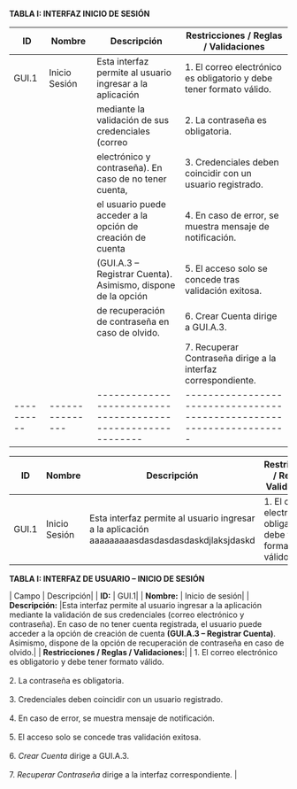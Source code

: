 **TABLA I: INTERFAZ INICIO DE SESIÓN**

| ID        | Nombre         | Descripción                                                | Restricciones / Reglas / Validaciones                               |
| ----------| ---------------|------------------------------------------------------------|---------------------------------------------------------------------|
| GUI.1     | Inicio Sesión  |Esta interfaz permite al usuario ingresar a la aplicación   | 1. El correo electrónico es obligatorio y debe tener formato válido.|
|           |                |mediante la validación de sus credenciales (correo          | 2. La contraseña es obligatoria.                                    |
|           |                |electrónico y contraseña). En caso de no tener cuenta,      | 3. Credenciales deben coincidir con un usuario registrado.          |
|           |                |el usuario puede acceder a la opción de creación de cuenta  | 4. En caso de error, se muestra mensaje de notificación.            |
|           |                |(GUI.A.3 – Registrar Cuenta). Asimismo, dispone de la opción| 5. El acceso solo se concede tras validación exitosa.               |
|           |                |de recuperación de contraseña en caso de olvido.            | 6. Crear Cuenta dirige a GUI.A.3.                                   |
|           |                |                                                            | 7. Recuperar Contraseña dirige a la interfaz correspondiente.       |
| ----------| ---------------|------------------------------------------------------------|---------------------------------------------------------------------|




| ID        | Nombre         | Descripción                                                | Restricciones / Reglas / Validaciones                               |
| ----------| ---------------|------------------------------------------------------------|---------------------------------------------------------------------|
| GUI.1     | Inicio Sesión  |Esta interfaz permite al usuario ingresar a la aplicación aaaaaaaaasdasdasdasdaskdjlaksjdaskd  | 1. El correo electrónico es obligatorio y debe tener formato válido.|



**TABLA I: INTERFAZ DE USUARIO – INICIO DE SESIÓN**

| Campo | Descripción|
| **ID:** | GUI.1|
| **Nombre:** | Inicio de sesión|
| **Descripción:** |Esta interfaz permite al usuario ingresar a la aplicación mediante la validación de sus credenciales (correo electrónico y contraseña). En caso de no tener cuenta registrada, el usuario puede acceder a la opción de creación de cuenta **(GUI.A.3 – Registrar Cuenta)**. Asimismo, dispone de la opción de recuperación de contraseña en caso de olvido.|
| **Restricciones / Reglas / Validaciones:**| | 1. El correo electrónico es obligatorio y debe tener formato válido.<br><br>2. La contraseña es obligatoria.<br><br>3. Credenciales deben coincidir con un usuario registrado.<br><br>4. En caso de error, se muestra mensaje de notificación.<br><br>5. El acceso solo se concede tras validación exitosa.<br><br>6. *Crear Cuenta* dirige a GUI.A.3.<br><br>7. *Recuperar Contraseña* dirige a la interfaz correspondiente. |

